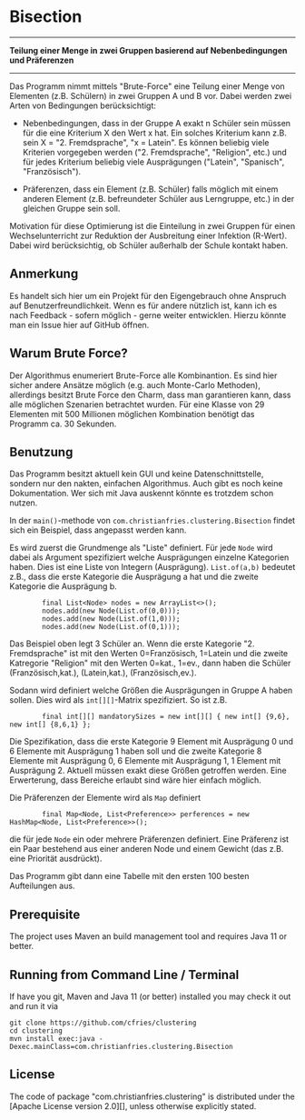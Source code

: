 Bisection
==========

****************************************

**Teilung einer Menge in zwei Gruppen basierend auf Nebenbedingungen und Präferenzen**

****************************************

Das Programm nimmt mittels "Brute-Force" eine Teilung einer Menge von Elementen (z.B. Schülern) in zwei Gruppen A und B vor.
Dabei werden zwei Arten von Bedingungen berücksichtigt:

- Nebenbedingungen, dass in der Gruppe A exakt n Schüler sein müssen für die eine Kriterium X den Wert x hat. Ein solches Kriterium kann z.B. sein X = "2. Fremdsprache", "x = Latein". Es können beliebig viele Kriterien vorgegeben werden ("2. Fremdsprache", "Religion", etc.) und für jedes Kriterium beliebig viele Ausprägungen ("Latein", "Spanisch", "Französisch").

- Präferenzen, dass ein Element (z.B. Schüler) falls möglich mit einem anderen Element (z.B. befreundeter Schüler aus Lerngruppe, etc.) in der gleichen Gruppe sein soll.

Motivation für diese Optimierung ist die Einteilung in zwei Gruppen für einen Wechselunterricht zur Reduktion der Ausbreitung einer Infektion (R-Wert). Dabei wird berücksichtig, ob Schüler außerhalb der Schule kontakt haben.

Anmerkung
-------

Es handelt sich hier um ein Projekt für den Eigengebrauch ohne Anspruch auf Benutzerfreundlichkeit. Wenn es für andere nützlich ist, kann ich es nach Feedback - sofern möglich - gerne weiter entwicklen. Hierzu könnte man ein Issue hier auf GitHub öffnen.

Warum Brute Force?
-------

Der Algorithmus enumeriert Brute-Force alle Kombinantion. Es sind hier sicher andere Ansätze möglich (e.g. auch Monte-Carlo Methoden), allerdings besitzt Brute Force den Charm, dass man garantieren kann, dass alle möglichen Szenarien betrachtet wurden. Für eine Klasse von 29 Elementen mit 500 Millionen möglichen Kombination benötigt das Programm ca. 30 Sekunden.

Benutzung
-------

Das Programm besitzt aktuell kein GUI und keine Datenschnittstelle, sondern nur den nakten, einfachen Algorithmus. Auch gibt es noch keine Dokumentation. Wer sich mit Java auskennt könnte es trotzdem schon nutzen.

In der `main()`-methode von `com.christianfries.clustering.Bisection` findet sich ein Beispiel, dass angepasst werden kann.

Es wird zuerst die Grundmenge als "Liste" definiert. Für jede `Node` wird dabei als Argument spezifiziert welche Ausprägungen einzelne Kategorien haben. Dies ist eine Liste von Integern (Ausprägung). `List.of(a,b)` bedeutet z.B., dass die erste Kategorie die Ausprägung a hat und die zweite Kategorie die Ausprägung b.

```
		final List<Node> nodes = new ArrayList<>();
		nodes.add(new Node(List.of(0,0)));
		nodes.add(new Node(List.of(1,0)));
		nodes.add(new Node(List.of(0,1)));
```
Das Beispiel oben legt 3 Schüler an. Wenn die erste Kategorie "2. Fremdsprache" ist mit den Werten 0=Französisch, 1=Latein und die zweite Katregorie "Religion" mit den Werten 0=kat., 1=ev., dann haben die Schüler (Französisch,kat.), (Latein,kat.), (Französisch,ev.).

Sodann wird definiert welche Größen die Ausprägungen in Gruppe A haben sollen. Dies wird als `int[][]`-Matrix spezifiziert. So ist z.B.

```
		final int[][] mandatorySizes = new int[][] { new int[] {9,6}, new int[] {8,6,1} };
```

Die Spezifikation, dass die erste Kategorie 9 Element mit Ausprägung 0 und 6 Elemente mit Ausprägung 1 haben soll und die zweite Kategorie 8 Elemente mit Ausprägung 0, 6 Elemente mit Ausprägung 1, 1 Element mit Ausprägung 2. Aktuell müssen exakt diese Größen getroffen werden. Eine Erwerterung, dass Bereiche erlaubt sind wäre hier einfach möglich.

Die Präferenzen der Elemente wird als `Map` definiert

```
		final Map<Node, List<Preference>> perferences = new HashMap<Node, List<Preference>>();
```
die für jede `Node` ein oder mehrere Präferenzen definiert. Eine Präferenz ist ein Paar bestehend aus einer anderen Node und einem Gewicht (das z.B. eine Priorität ausdrückt).

Das Programm gibt dann eine Tabelle mit den ersten 100 besten Aufteilungen aus.


Prerequisite
-------

The project uses Maven an build management tool and requires Java 11 or better.

Running from Command Line / Terminal
-------

If have you git, Maven and Java 11 (or better) installed you may check it out and run it via
```
git clone https://github.com/cfries/clustering
cd clustering
mvn install exec:java -Dexec.mainClass=com.christianfries.clustering.Bisection
```


License
-------

The code of package "com.christianfries.clustering" is distributed under the [Apache License version
2.0][], unless otherwise explicitly stated.
 
